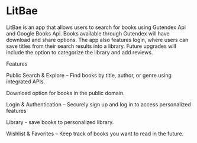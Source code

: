 # LitBae

LitBae is an app that allows users to search for books using Gutendex Api and Google Books Api. Books available through Gutendex will have download and share options. The app also features login, where users can save titles from their search results into a library. Future upgrades will include the option to categorize the library and add reviews. 

Features

Public Search & Explore – Find books by title, author, or genre using integrated APIs. 

Download option for books in the public domain. 

Login & Authentication – Securely sign up and log in to access personalized features

Library - save books to personalized library.

Wishlist & Favorites – Keep track of books you want to read in the future.

